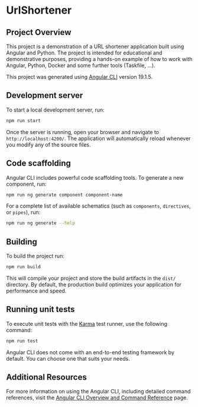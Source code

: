 
# UrlShortener

## Project Overview

This project is a demonstration of a URL shortener application built using Angular and Python. The project is intended for educational and demonstrative purposes, providing a hands-on example of how to work with Angular, Python, Docker and some further tools (Taskfile, ...).

<!-- # Requirements

- node version 22
 
# how to use

- taskfile
- docker commands
  

---- Previous version -->


This project was generated using [Angular CLI](https://github.com/angular/angular-cli) version 19.1.5.

## Development server

To start a local development server, run:

```bash
npm run start
```

Once the server is running, open your browser and navigate to `http://localhost:4200/`. The application will automatically reload whenever you modify any of the source files.

## Code scaffolding

Angular CLI includes powerful code scaffolding tools. To generate a new component, run:

```bash
npm run ng generate component component-name
```

For a complete list of available schematics (such as `components`, `directives`, or `pipes`), run:

```bash
npm run ng generate --help
```

## Building

To build the project run:

```bash
npm run build
```

This will compile your project and store the build artifacts in the `dist/` directory. By default, the production build optimizes your application for performance and speed.

## Running unit tests

To execute unit tests with the [Karma](https://karma-runner.github.io) test runner, use the following command:

```bash
npm run test
```

Angular CLI does not come with an end-to-end testing framework by default. You can choose one that suits your needs.

## Additional Resources

For more information on using the Angular CLI, including detailed command references, visit the [Angular CLI Overview and Command Reference](https://angular.dev/tools/cli) page.
